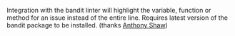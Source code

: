 Integration with the bandit linter will highlight the variable, function or method for an issue instead of the entire line.
Requires latest version of the bandit package to be installed.
(thanks [Anthony Shaw](https://github.com/tonybaloney))
